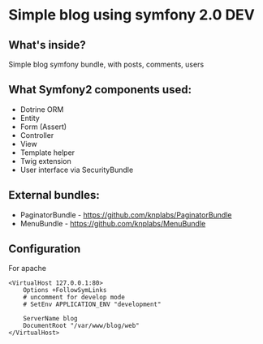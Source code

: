 Simple blog using symfony 2.0 DEV
========================

What's inside?
--------------
Simple blog symfony bundle, with posts, comments, users

What Symfony2 components used:
--------------
* Dotrine ORM
* Entity
* Form (Assert)
* Controller
* View
* Template helper
* Twig extension
* User interface via SecurityBundle

External bundles:
--------------
* PaginatorBundle - https://github.com/knplabs/PaginatorBundle
* MenuBundle - https://github.com/knplabs/MenuBundle

Configuration
-------------

For apache

	<VirtualHost 127.0.0.1:80>
		Options +FollowSymLinks
		# uncomment for develop mode
		# SetEnv APPLICATION_ENV "development"

		ServerName blog
		DocumentRoot "/var/www/blog/web"
	</VirtualHost>
